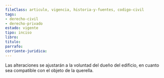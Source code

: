 ```yaml
---
fileClass: articulo, vigencia, historia-y-fuentes, codigo-civil
tags:
- derecho-civil
- derecho-privado
estado: vigente
tipo: inciso
libro:
titulo:
parrafo:
corriente-juridica:
---
```

Las alteraciones se ajustarán a la voluntad del dueño del edificio, en cuanto sea compatible con el objeto de la querella.